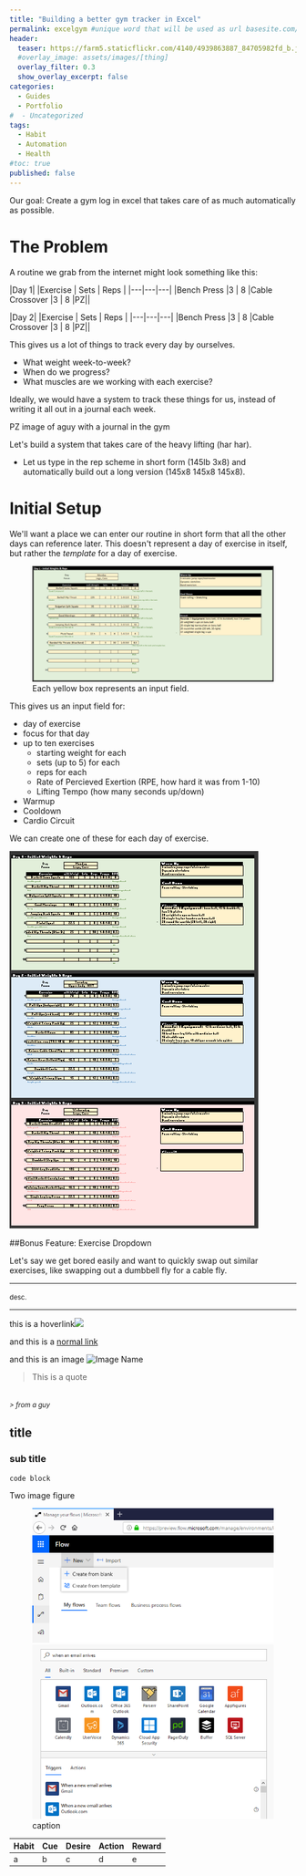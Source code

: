 ```yaml
---
title: "Building a better gym tracker in Excel"
permalink: excelgym #unique word that will be used as url basesite.com/[word]
header:
  teaser: https://farm5.staticflickr.com/4140/4939863887_84705982fd_b.jpg
  #overlay_image: assets/images/[thing]
  overlay_filter: 0.3
  show_overlay_excerpt: false
categories:
  - Guides
  - Portfolio
#  - Uncategorized
tags:
  - Habit
  - Automation
  - Health
#toc: true
published: false
---
```


Our goal: Create a gym log in excel that takes care of as much automatically as possible.

# The Problem

A routine we grab from the internet might look something like this:

|Day 1|
|Exercise | Sets | Reps |
|---|---|---|
|Bench Press |3 | 8
|Cable Crossover |3 | 8
|PZ||

|Day 2|
|Exercise | Sets | Reps |
|---|---|---|
|Bench Press |3 | 8
|Cable Crossover |3 | 8
|PZ||

This gives us a lot of things to track every day by ourselves.
- What weight week-to-week?
- When do we progress?
- What muscles are we working with each exercise?

Ideally, we would have a system to track these things for us, instead of writing it all out in a journal each week.

PZ image of aguy with a journal in the gym

Let's build a system that takes care of the heavy lifting (har har).

- Let us type in the rep scheme in short form (145lb 3x8) and automatically build out a long version (145x8 145x8 145x8).

# Initial Setup

We'll want a place we can enter our routine in short form that all the other days can reference later. This doesn't represent a day of exercise in itself, but rather the _template_ for a day of exercise.

<Figure>
<img src="../assets/images/Annotation 2019-04-26 132047.png">
<figcaption>Each yellow box represents an input field. </figcaption>
</figure>

This gives us an input field for:
- day of exercise
- focus for that day
- up to ten exercises
  - starting weight for each
  - sets (up to 5) for each
  - reps for each
  - Rate of Percieved Exertion (RPE, how hard it was from 1-10)
  - Lifting Tempo (how many seconds up/down)
- Warmup
- Cooldown
- Cardio Circuit

We can create one of these for each day of exercise.

<img src="../assets/images/Annotation 2019-04-26 132825.png">

##Bonus Feature: Exercise Dropdown

Let's say we get bored easily and want to quickly swap out similar exercises, like swapping out a dumbbell fly for a cable fly.

<hr>


<small>desc.</small>

<hr>


this is a <a class="thumbnail">hoverlink<span><img src="{{site.url}}{{site.baseurl}}/assets/reactionimages/mindblown.gif"><br></span></a>

and this is a [normal link](https://google.com)


and this is an image
![Image Name]({{site.url}}{{site.baseurl}}/assets/images/picfix_welcome.png)


> This is a quote
<br>
<small><cite>
> from a guy
</cite></small>

## title

### sub title



```
code block
```

Two image figure

<figure class="half">

<img src="../assets/images/Annotation 2019-03-12 100327.png">
<img src="../assets/images/Annotation 2019-03-12 100438.png">
<figcaption>caption </figcaption>
</figure>

| Habit     | Cue     | Desire    | Action      | Reward      |
|---        |---      |---        |---          |---          |
| a | b| c| d| e
